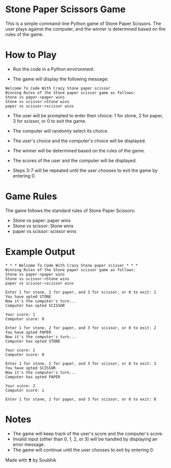 # Stone Paper Scissors Game
This is a simple command-line Python game of Stone Paper Scissors. The user plays against the computer, and the winner is determined based on the rules of the game.

# How to Play
- Run the code in a Python environment.

- The game will display the following message:

```
Welcome To Code With Crazy Stone paper scissor 
Winning Rules of the Stone paper scissor game as follows:
Stone vs paper->paper wins
Stone vs scissor->Stone wins
paper vs scissor->scissor wins
```

- The user will be prompted to enter their choice: 1 for stone, 2 for paper, 3 for scissor, or 0 to exit the game.

- The computer will randomly select its choice.

- The user's choice and the computer's choice will be displayed.

- The winner will be determined based on the rules of the game.

- The scores of the user and the computer will be displayed.

- Steps 3-7 will be repeated until the user chooses to exit the game by entering 0.

# Game Rules
The game follows the standard rules of Stone Paper Scissors:

- Stone vs paper: paper wins
- Stone vs scissor: Stone wins
- paper vs scissor: scissor wins

# Example Output

```
* * * Welcome To Code With Crazy Stone paper scissor * * *
Winning Rules of the Stone paper scissor game as follows:
Stone vs paper->paper wins
Stone vs scissor->Stone wins
paper vs scissor->scissor wins

Enter 1 for stone, 2 for paper, and 3 for scissor, or 0 to exit: 1
You have opted STONE
Now it's the computer's turn...
Computer has opted SCISSOR

Your score: 1
Computer score: 0

Enter 1 for stone, 2 for paper, and 3 for scissor, or 0 to exit: 2
You have opted PAPER
Now it's the computer's turn...
Computer has opted STONE

Your score: 2
Computer score: 0

Enter 1 for stone, 2 for paper, and 3 for scissor, or 0 to exit: 3
You have opted SCISSOR
Now it's the computer's turn...
Computer has opted PAPER

Your score: 2
Computer score: 1

Enter 1 for stone, 2 for paper, and 3 for scissor, or 0 to exit: 0
```

# Notes
- The game will keep track of the user's score and the computer's score.
- Invalid input (other than 0, 1, 2, or 3) will be handled by displaying an error message.
- The game will continue until the user chooses to exit by entering 0.

Made with :heavy_heart_exclamation: by Soubhik